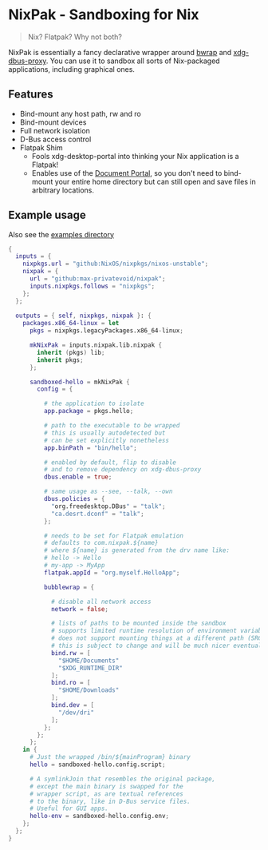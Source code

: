 # NixPak - Sandboxing for Nix

> Nix? Flatpak? Why not both?

NixPak is essentially a fancy declarative wrapper around
[bwrap](https://github.com/containers/bubblewrap) and
[xdg-dbus-proxy](https://github.com/flatpak/xdg-dbus-proxy).
You can use it to sandbox all sorts of Nix-packaged applications,
including graphical ones.

## Features

- Bind-mount any host path, rw and ro
- Bind-mount devices
- Full network isolation
- D-Bus access control
- Flatpak Shim
  - Fools xdg-desktop-portal into thinking your Nix application is a Flatpak!
  - Enables use of the [Document Portal](https://docs.flatpak.org/en/latest/portal-api-reference.html#gdbus-org.freedesktop.portal.Documents),
    so you don't need to bind-mount your entire home directory but can still open and save files in arbitrary locations.

## Example usage

Also see the [examples directory](./examples)

```nix
{
  inputs = {
    nixpkgs.url = "github:NixOS/nixpkgs/nixos-unstable";
    nixpak = {
      url = "github:max-privatevoid/nixpak";
      inputs.nixpkgs.follows = "nixpkgs";
    };
  };
    
  outputs = { self, nixpkgs, nixpak }: {
    packages.x86_64-linux = let
      pkgs = nixpkgs.legacyPackages.x86_64-linux;

      mkNixPak = inputs.nixpak.lib.nixpak {
        inherit (pkgs) lib;
        inherit pkgs;
      };

      sandboxed-hello = mkNixPak {
        config = {

          # the application to isolate
          app.package = pkgs.hello;

          # path to the executable to be wrapped
          # this is usually autodetected but
          # can be set explicitly nonetheless
          app.binPath = "bin/hello";

          # enabled by default, flip to disable
          # and to remove dependency on xdg-dbus-proxy
          dbus.enable = true;

          # same usage as --see, --talk, --own
          dbus.policies = {
            "org.freedesktop.DBus" = "talk";
            "ca.desrt.dconf" = "talk";
          };

          # needs to be set for Flatpak emulation
          # defaults to com.nixpak.${name}
          # where ${name} is generated from the drv name like:
          # hello -> Hello
          # my-app -> MyApp
          flatpak.appId = "org.myself.HelloApp";

          bubblewrap = {

            # disable all network access
            network = false;

            # lists of paths to be mounted inside the sandbox
            # supports limited runtime resolution of environment variables
            # does not support mounting things at a different path (SRC != DST)
            # this is subject to change and will be much nicer eventually
            bind.rw = [
              "$HOME/Documents"
              "$XDG_RUNTIME_DIR"
            ];
            bind.ro = [
              "$HOME/Downloads"
            ];
            bind.dev = [
              "/dev/dri"
            ];
          };
        };
      };
    in {
      # Just the wrapped /bin/${mainProgram} binary
      hello = sandboxed-hello.config.script;

      # A symlinkJoin that resembles the original package,
      # except the main binary is swapped for the
      # wrapper script, as are textual references
      # to the binary, like in D-Bus service files.
      # Useful for GUI apps.
      hello-env = sandboxed-hello.config.env;
    };
  };
}
```

